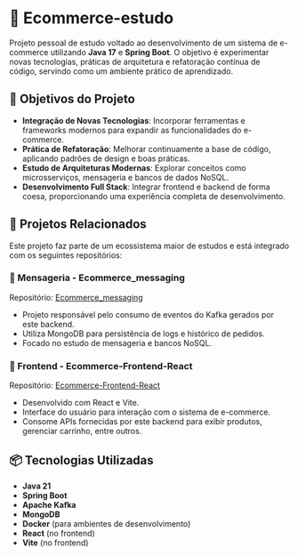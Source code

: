 # 🛒 Ecommerce-estudo

Projeto pessoal de estudo voltado ao desenvolvimento de um sistema de e-commerce utilizando **Java 17** e **Spring Boot**. O objetivo é experimentar novas tecnologias, práticas de arquitetura e refatoração contínua de código, servindo como um ambiente prático de aprendizado.

## 🎯 Objetivos do Projeto

* **Integração de Novas Tecnologias**: Incorporar ferramentas e frameworks modernos para expandir as funcionalidades do e-commerce.
* **Prática de Refatoração**: Melhorar continuamente a base de código, aplicando padrões de design e boas práticas.
* **Estudo de Arquiteturas Modernas**: Explorar conceitos como microsserviços, mensageria e bancos de dados NoSQL.
* **Desenvolvimento Full Stack**: Integrar frontend e backend de forma coesa, proporcionando uma experiência completa de desenvolvimento.

## 🧩 Projetos Relacionados

Este projeto faz parte de um ecossistema maior de estudos e está integrado com os seguintes repositórios:

### 📨 Mensageria - Ecommerce\_messaging

Repositório: [Ecommerce\_messaging](https://github.com/MarcioTomaz/Ecommerce_messaging)

* Projeto responsável pelo consumo de eventos do Kafka gerados por este backend.
* Utiliza MongoDB para persistência de logs e histórico de pedidos.
* Focado no estudo de mensageria e bancos NoSQL.

### 🎨 Frontend - Ecommerce-Frontend-React

Repositório: [Ecommerce-Frontend-React](https://github.com/MarcioTomaz/Ecommerce-Frontend-React)

* Desenvolvido com React e Vite.
* Interface do usuário para interação com o sistema de e-commerce.
* Consome APIs fornecidas por este backend para exibir produtos, gerenciar carrinho, entre outros.

## 📦 Tecnologias Utilizadas

* **Java 21**
* **Spring Boot**
* **Apache Kafka**
* **MongoDB**
* **Docker** (para ambientes de desenvolvimento)
* **React** (no frontend)
* **Vite** (no frontend)

